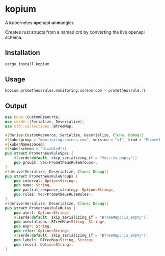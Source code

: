 # kopium

A **k**ubernetes **op**enap**i** **u**n**m**angler.

Creates rust structs from a named crd by converting the live openapi schema.


## Installation

```sh
cargo install kopium
```

## Usage

```sh
kopium prometheusrules.monitoring.coreos.com > prometheusrule.rs
```

## Output

```rust
use kube::CustomResource;
use serde::{Serialize, Deserialize};
use std::collections::BTreeMap;

#[derive(CustomResource, Serialize, Deserialize, Clone, Debug)]
#[kube(group = "monitoring.coreos.com", version = "v1", kind = "PrometheusRule")]
#[kube(Namespaced)]
#[kube(schema = "disabled")]
pub struct PrometheusRuleSpec {
    #[serde(default, skip_serializing_if = "Vec::is_empty")]
    pub groups: Vec<PrometheusRuleGroups>,
}
#[derive(Serialize, Deserialize, Clone, Debug)]
pub struct PrometheusRuleGroups {
    pub interval: Option<String>,
    pub name: String,
    pub partial_response_strategy: Option<String>,
    pub rules: Vec<PrometheusRuleRules>,
}
#[derive(Serialize, Deserialize, Clone, Debug)]
pub struct PrometheusRuleRules {
    pub alert: Option<String>,
    #[serde(default, skip_serializing_if = "BTreeMap::is_empty")]
    pub annotations: BTreeMap<String, String>,
    pub expr: String,
    pub r#for: Option<String>,
    #[serde(default, skip_serializing_if = "BTreeMap::is_empty")]
    pub labels: BTreeMap<String, String>,
    pub record: Option<String>,
}
```
